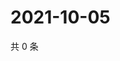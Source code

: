 # 2021-10-05

共 0 条

<!-- BEGIN WEIBO -->
<!-- 最后更新时间 Tue Oct 05 2021 17:13:16 GMT+0800 (China Standard Time) -->

<!-- END WEIBO -->
